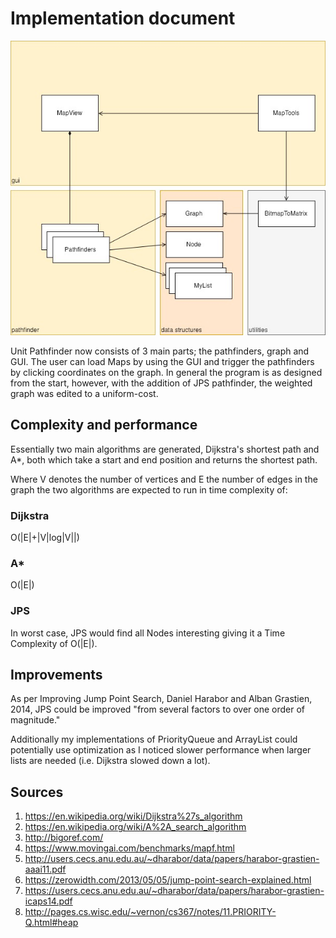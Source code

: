 # Implementation document
![Image of Unit Pathfinder UML Diagram](https://github.com/jompero/unit_pathfinder_tira/blob/master/Documentation/Resources/UML.jpg)
  
Unit Pathfinder now consists of 3 main parts; the pathfinders, graph and GUI. The user can load Maps by using the GUI and trigger the pathfinders by clicking coordinates on the graph. In general the program is as designed from the start, however, with the addition of JPS pathfinder, the weighted graph was edited to a uniform-cost.

## Complexity and performance
Essentially two main algorithms are generated, Dijkstra's shortest path and A*, both which take a start and end position and returns the shortest path.
  
Where V denotes the number of vertices and E the number of edges in the graph the two algorithms are expected to run in time complexity of:

### Dijkstra
O(|E|+|V|log|V||)
### A*
O(|E|)
### JPS
In worst case, JPS would find all Nodes interesting giving it a Time Complexity of O(|E|).

## Improvements
As per Improving Jump Point Search, Daniel Harabor and Alban Grastien, 2014, JPS could be improved "from several factors to over one order of magnitude."

Additionally my implementations of PriorityQueue and ArrayList could potentially use optimization as I noticed slower performance when larger lists are needed (i.e. Dijkstra slowed down a lot).

## Sources
 1. https://en.wikipedia.org/wiki/Dijkstra%27s_algorithm
 1. https://en.wikipedia.org/wiki/A%2A_search_algorithm
 1. http://bigoref.com/
 1. https://www.movingai.com/benchmarks/mapf.html
 1. http://users.cecs.anu.edu.au/~dharabor/data/papers/harabor-grastien-aaai11.pdf
 1. https://zerowidth.com/2013/05/05/jump-point-search-explained.html
 1. https://users.cecs.anu.edu.au/~dharabor/data/papers/harabor-grastien-icaps14.pdf
 1. http://pages.cs.wisc.edu/~vernon/cs367/notes/11.PRIORITY-Q.html#heap
